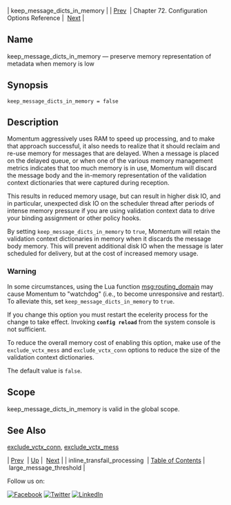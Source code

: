 | keep_message_dicts_in_memory |
| [Prev](conf.ref.inline_transfail_processing.php)  | Chapter 72. Configuration Options Reference |  [Next](conf.ref.large_message_threshold.php) |

<a name="conf.ref.keep_message_dicts_in_memory"></a>
## Name

keep_message_dicts_in_memory — preserve memory representation of metadata when memory is low

## Synopsis

`keep_message_dicts_in_memory = false`

<a name="idp25045904"></a>
## Description

Momentum aggressively uses RAM to speed up processing, and to make that approach successful, it also needs to realize that it should reclaim and re-use memory for messages that are delayed. When a message is placed on the delayed queue, or when one of the various memory management metrics indicates that too much memory is in use, Momentum will discard the message body and the in-memory representation of the validation context dictionaries that were captured during reception.

This results in reduced memory usage, but can result in higher disk IO, and in particular, unexpected disk IO on the scheduler thread after periods of intense memory pressure if you are using validation context data to drive your binding assignment or other policy hooks.

By setting `keep_message_dicts_in_memory` to `true`, Momentum will retain the validation context dictionaries in memory when it discards the message body memory. This will prevent additional disk IO when the message is later scheduled for delivery, but at the cost of increased memory usage.

### Warning

In some circumstances, using the Lua function [msg:routing_domain](lua.ref.msg_routing_domain.php "msg:routing_domain") may cause Momentum to "watchdog" (i.e., to become unresponsive and restart). To alleviate this, set `keep_message_dicts_in_memory` to `true`.

If you change this option you must restart the ecelerity process for the change to take effect. Invoking **`config reload`**         from the system console is not sufficient.

To reduce the overall memory cost of enabling this option, make use of the `exclude_vctx_mess` and `exclude_vctx_conn` options to reduce the size of the validation context dictionaries.

The default value is `false`.

<a name="idp25056528"></a>
## Scope

keep_message_dicts_in_memory is valid in the global scope.

<a name="idp25058368"></a>
## See Also

[exclude_vctx_conn](conf.ref.exclude_vctx_conn.php "exclude_vctx_conn"), [exclude_vctx_mess](conf.ref.exclude_vctx_mess.php "exclude_vctx_mess")

| [Prev](conf.ref.inline_transfail_processing.php)  | [Up](config.options.ref.php) |  [Next](conf.ref.large_message_threshold.php) |
| inline_transfail_processing  | [Table of Contents](index.php) |  large_message_threshold |

Follow us on:

[![Facebook](https://support.messagesystems.com/images/icon-facebook.png)](http://www.facebook.com/messagesystems) [![Twitter](https://support.messagesystems.com/images/icon-twitter.png)](http://twitter.com/#!/MessageSystems) [![LinkedIn](https://support.messagesystems.com/images/icon-linkedin.png)](http://www.linkedin.com/company/message-systems)